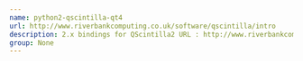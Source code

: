 ```yaml
---
name: python2-qscintilla-qt4
url: http://www.riverbankcomputing.co.uk/software/qscintilla/intro
description: 2.x bindings for QScintilla2 URL : http://www.riverbankcomputing.co.uk/software/qscintilla/intro Groups : None
group: None
---
```

